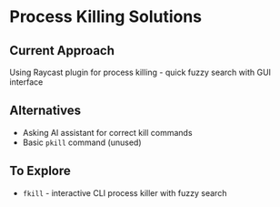 # Process Killing Solutions

## Current Approach
Using Raycast plugin for process killing - quick fuzzy search with GUI interface

## Alternatives 
- Asking AI assistant for correct kill commands
- Basic `pkill` command (unused)

## To Explore
- `fkill` - interactive CLI process killer with fuzzy search


